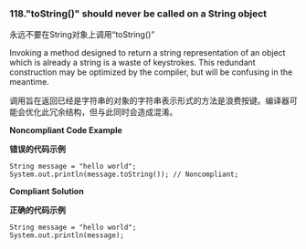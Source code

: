 ### 118."toString()" should never be called on a String object

永远不要在String对象上调用“toString()”

Invoking a method designed to return a string representation of an object which is already a string is a waste of keystrokes. This redundant construction may be optimized by the compiler, but will be confusing in the meantime.

调用旨在返回已经是字符串的对象的字符串表示形式的方法是浪费按键。编译器可能会优化此冗余结构，但与此同时会造成混淆。


**Noncompliant Code Example**

**错误的代码示例**

```
String message = "hello world";
System.out.println(message.toString()); // Noncompliant;
```

**Compliant Solution**

**正确的代码示例**


```
String message = "hello world";
System.out.println(message);
```